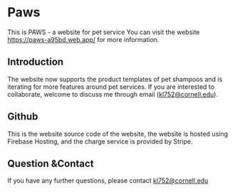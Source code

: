 # Paws
This is PAWS - a website for pet service
You can visit the website https://paws-a95bd.web.app/ for more information.

## Introduction
The website now supports the product templates of pet shampoos and is iterating for more features around pet services. If you are interested to collaborate, welcome to discuss me through email (kl752@cornell.edu).

## Github
This is the website source code of the website, the website is hosted using Firebase Hosting, and the charge service is provided by Stripe.

## Question &Contact
If you have any further questions, please contact kl752@cornell.edu